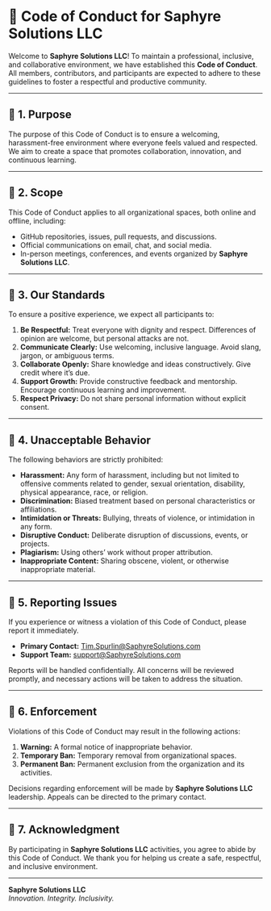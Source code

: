 # 📜 **Code of Conduct for Saphyre Solutions LLC**

Welcome to **Saphyre Solutions LLC**! To maintain a professional, inclusive, and collaborative environment, we have established this **Code of Conduct**. All members, contributors, and participants are expected to adhere to these guidelines to foster a respectful and productive community.

---

## 🔹 **1. Purpose**

The purpose of this Code of Conduct is to ensure a welcoming, harassment-free environment where everyone feels valued and respected. We aim to create a space that promotes collaboration, innovation, and continuous learning.

---

## 🔹 **2. Scope**

This Code of Conduct applies to all organizational spaces, both online and offline, including:

- GitHub repositories, issues, pull requests, and discussions.
- Official communications on email, chat, and social media.
- In-person meetings, conferences, and events organized by **Saphyre Solutions LLC**.

---

## 🔹 **3. Our Standards**

To ensure a positive experience, we expect all participants to:

1. **Be Respectful:** Treat everyone with dignity and respect. Differences of opinion are welcome, but personal attacks are not.
2. **Communicate Clearly:** Use welcoming, inclusive language. Avoid slang, jargon, or ambiguous terms.
3. **Collaborate Openly:** Share knowledge and ideas constructively. Give credit where it’s due.
4. **Support Growth:** Provide constructive feedback and mentorship. Encourage continuous learning and improvement.
5. **Respect Privacy:** Do not share personal information without explicit consent.

---

## 🔹 **4. Unacceptable Behavior**

The following behaviors are strictly prohibited:

- **Harassment:** Any form of harassment, including but not limited to offensive comments related to gender, sexual orientation, disability, physical appearance, race, or religion.
- **Discrimination:** Biased treatment based on personal characteristics or affiliations.
- **Intimidation or Threats:** Bullying, threats of violence, or intimidation in any form.
- **Disruptive Conduct:** Deliberate disruption of discussions, events, or projects.
- **Plagiarism:** Using others’ work without proper attribution.
- **Inappropriate Content:** Sharing obscene, violent, or otherwise inappropriate material.

---

## 🔹 **5. Reporting Issues**

If you experience or witness a violation of this Code of Conduct, please report it immediately.

- **Primary Contact:** [Tim.Spurlin@SaphyreSolutions.com](mailto:Tim.Spurlin@SaphyreSolutions.com)
- **Support Team:** [support@SaphyreSolutions.com](mailto:support@SaphyreSolutions.com)

Reports will be handled confidentially. All concerns will be reviewed promptly, and necessary actions will be taken to address the situation.

---

## 🔹 **6. Enforcement**

Violations of this Code of Conduct may result in the following actions:

1. **Warning:** A formal notice of inappropriate behavior.
2. **Temporary Ban:** Temporary removal from organizational spaces.
3. **Permanent Ban:** Permanent exclusion from the organization and its activities.

Decisions regarding enforcement will be made by **Saphyre Solutions LLC** leadership. Appeals can be directed to the primary contact.

---

## 🔹 **7. Acknowledgment**

By participating in **Saphyre Solutions LLC** activities, you agree to abide by this Code of Conduct. We thank you for helping us create a safe, respectful, and inclusive environment.

---

**Saphyre Solutions LLC**  
*Innovation. Integrity. Inclusivity.*

